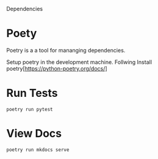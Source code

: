 

Dependencies


# Poety

Poetry is a a tool for mananging dependencies.

Setup poetry in the development machine. Follwing Install poetry[https://python-poetry.org/docs/]


# Run Tests

`poetry run pytest`

# View Docs

`poetry run mkdocs serve`




